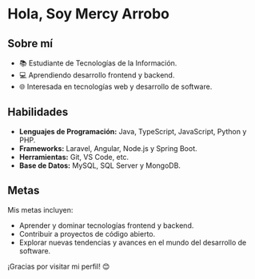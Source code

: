 # Hola, Soy Mercy Arrobo
## Sobre mí

- 📚 Estudiante de Tecnologías de la Información.
- 💻 Aprendiendo desarrollo frontend y backend.
- 🌐 Interesada en tecnologías web y desarrollo de software.

## Habilidades

- **Lenguajes de Programación:** Java, TypeScript, JavaScript, Python y PHP.
- **Frameworks:** Laravel, Angular, Node.js y Spring Boot.
- **Herramientas:** Git, VS Code, etc.
- **Base de Datos:** MySQL, SQL Server y MongoDB.

## Metas

Mis metas incluyen:

- Aprender y dominar tecnologías frontend y backend.
- Contribuir a proyectos de código abierto.
- Explorar nuevas tendencias y avances en el mundo del desarrollo de software.


¡Gracias por visitar mi perfil! 😊
